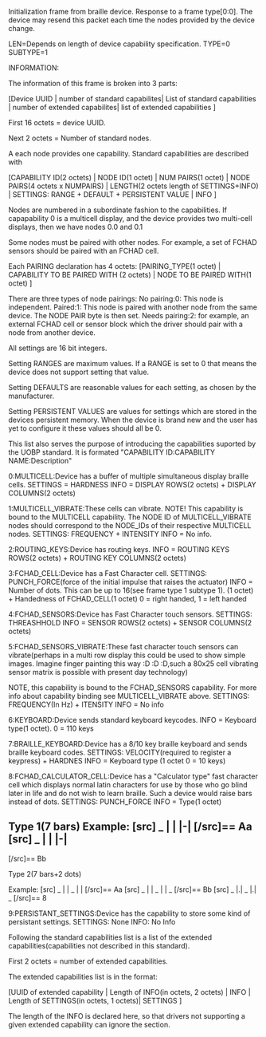 Initialization frame from braille device.  Response to a frame type[0:0]. The device may resend this packet each time the nodes provided by the device change.

LEN=Depends on length of device capability specification.
TYPE=0
SUBTYPE=1

INFORMATION:

The information of this frame is broken into 3 parts:

[Device UUID                   |
 number of standard capabilites|
 List of standard capabilities |
 number of extended capabilites|
 list of extended capabilities ]

First 16 octets = device UUID.

Next 2 octets = Number of standard nodes.

A each node provides one capability.
Standard capabilities are described with

[CAPABILITY ID(2 octets)                      |
 NODE ID(1 octet)                             |
 NUM PAIRS(1 octet)                           |
 NODE PAIRS(4 octets x NUMPAIRS)              |
 LENGTH(2 octets length of SETTINGS+INFO)     |
 SETTINGS: RANGE + DEFAULT + PERSISTENT VALUE |
 INFO                                         ]

Nodes are numbered in a subordinate fashion to the capabilities.
If capapability 0 is a multicell display,
and the device provides two multi-cell displays,
then we have nodes 0.0 and 0.1

Some nodes must be paired with other nodes.
For example,
a set of FCHAD sensors should be paired with an FCHAD cell.

Each PAIRING declaration has 4 octets:
[PAIRING_TYPE(1 octet)                   |
 CAPABILITY TO BE PAIRED WITH (2 octets) |
 NODE TO BE PAIRED WITH(1 octet)         ]

There are three types of node pairings:
No pairing:0: This node is independent.
Paired:1: This node is paired with another node from the same device.
The NODE PAIR byte is then set.
Needs pairing:2: for example, an external FCHAD cell or sensor block which the driver should pair with a node from another device.

All settings are 16 bit integers.

Setting RANGES are maximum values. If a RANGE is set to 0 that means the device does not support setting that value.

Setting DEFAULTS are reasonable values for each setting, as chosen by the manufacturer.

Setting PERSISTENT VALUES are values for settings which are stored in the devices persistent memory.  When the device is brand new and the user has yet to configure it these values should all be 0.

This list also serves the purpose of introducing the capabilities suported by the UOBP standard.  It is formated "CAPABILITY ID:CAPABILITY NAME:Description"

0:MULTICELL:Device has a buffer of multiple simultaneous display braille cells.
SETTINGS = HARDNESS
INFO = DISPLAY ROWS(2 octets) + DISPLAY COLUMNS(2 octets)

1:MULTICELL_VIBRATE:These cells can vibrate.
NOTE! This capability is bound to the MULTICELL capability.  The NODE ID of MULTICELL_VIBRATE nodes should correspond to the NODE_IDs of their respective MULTICELL nodes.
SETTINGS: FREQUENCY + INTENSITY
INFO = No info.

2:ROUTING_KEYS:Device has routing keys.
INFO = ROUTING KEYS ROWS(2 octets) + ROUTING KEY COLUMNS(2 octets)

3:FCHAD_CELL:Device has a Fast Character cell.
SETTINGS: PUNCH_FORCE(force of the initial impulse that raises the actuator)
INFO = Number of dots. This can be up to 16(see frame type 1 subtype 1). (1 octet) + Handedness of FCHAD_CELL(1 octet) 0 = right handed, 1 = left handed

4:FCHAD_SENSORS:Device has Fast Character touch sensors.
SETTINGS: THREASHHOLD
INFO = SENSOR ROWS(2 octets) + SENSOR COLUMNS(2 octets)

5:FCHAD_SENSORS_VIBRATE:These fast character touch sensors can vibrate(perhaps in a multi row display this could be used to show simple images. Imagine finger painting this way :D :D :D,such a 80x25 cell vibrating sensor matrix is possible with present day technology)

NOTE, this capability is bound to the FCHAD_SENSORS capability.  For more info about capability binding see MULTICELL_VIBRATE above.
SETTINGS: FREQUENCY(In Hz) + ITENSITY
INFO = No info

6:KEYBOARD:Device sends standard keyboard keycodes.
INFO = Keyboard type(1 octet).  0 = 110 keys

7:BRAILLE_KEYBOARD:Device has a 8/10 key braille keyboard and sends braille keyboard codes.
SETTINGS: VELOCITY(required to register a keypress) + HARDNES
INFO = Keyboard type (1 octet 0 = 10 keys)

8:FCHAD_CALCULATOR_CELL:Device has a "Calculator type" fast character cell which displays normal latin characters for use by those who go blind later in life and do not wish to learn braille.  Such a device would raise bars instead of dots.
SETTINGS: PUNCH_FORCE
INFO = Type(1 octet)

Type 1(7 bars)
Example:
[src]
 _
| |
|-|
[/src]== Aa
[src]
 _
| |
|-|
 -
[/src]== Bb

Type 2(7 bars+2 dots)

Example:
[src]
 _
| |
 _
| |
[/src]== Aa
[src]
 _
| |
 _
| |
 _
[/src]== Bb
[src]
 _
|.|
 _
|.|
 _
[/src]== 8

9:PERSISTANT_SETTINGS:Device has the capability to store some kind of persistant settings.
SETTINGS: None
INFO: No Info

Following the standard capabilities list is a list of the extended capabilities(capabilities not described in this standard).

First 2 octets = number of extended capabilities.

The extended capabilities list is in the format:

[UUID of extended capability            |
 Length of INFO(in octets, 2 octets)    |
 INFO                                   |
 Length of SETTINGS(in octets, 1 octets)|
 SETTINGS                               ]
 
The length of the INFO is declared here, so that drivers not supporting a given extended capability can ignore the section.

